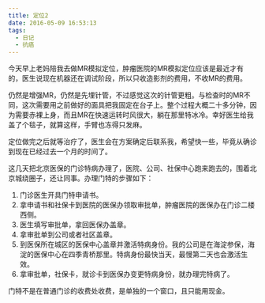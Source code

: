 ```yaml
---
title: 定位2
date: 2016-05-09 16:53:13
tags:
  - 日记
  - 抗癌
---
```


今天早上老妈陪我去做MR模拟定位，肿瘤医院的MR模拟定位应该是最近才有的，医生说现在机器还在调试阶段，所以只收造影剂的费用，不收MR的费用。

仍然是增强MR，仍然是先埋针管，不过感觉这次的针管更粗。与检查时的MR不同，这次需要用之前做好的面具把我固定在台子上。整个过程大概二十多分钟，因为需要赤裸上身，而且MR在快速运转时风很大，躺在那里特冰冷。幸好医生给我盖了个毯子，就算这样，手臂也冻得只发麻。

定位做完之后就等治疗了，医生会在方案确定后联系我，希望快一些，毕竟从确诊到现在已经过去一个月的时间了。

这几天把北京医保的门诊特病办理了，医院、公司、社保中心跑来跑去的，围着北京城绕圈子，还让同事。办理门特的步骤如下：
1. 门诊医生开具门特申请书。
2. 拿申请书和社保卡到医院的医保办领取审批单，肿瘤医院的医保办在门诊二楼西侧。
3. 医生填写审批单，拿回医保办盖章。
4. 拿审批单到公司或者社区盖章。
5. 到医保所在城区的医保中心盖章并激活特病身份。我的公司是在海淀参保，海淀的医保中心在四季青桥那里。特病身份最快当天，最慢第二天也会激活生效。
6. 拿审批单，社保卡，就诊卡到医保办变更特病身份，就办理完特病了。

门特不是在普通门诊的收费处收费，是单独的一个窗口，且只能用现金。
